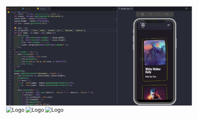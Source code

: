 ![Logo](https://github.com/Ou319/gaming-web-site/blob/main/capture/img2.PNG)
![Logo]([https://github.com/Ou319/Traveles-web-site/blob/main/Capture.PNG](https://github.com/Ou319/gaming-web-site/blob/main/capture/img2.PNG))
![Logo]([https://github.com/Ou319/Traveles-web-site/blob/main/Capture.PNG](https://github.com/Ou319/gaming-web-site/blob/main/capture/img3.PNG))
![Logo]([https://github.com/Ou319/Traveles-web-site/blob/main/Capture.PNG](https://github.com/Ou319/gaming-web-site/blob/main/capture/img4.PNG))
